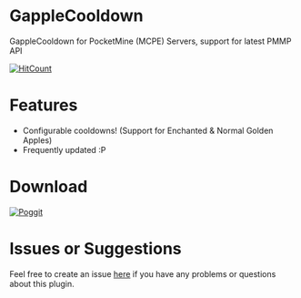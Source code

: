 # GappleCooldown
GappleCooldown for PocketMine (MCPE) Servers, support for latest PMMP API

[![HitCount](http://hits.dwyl.io/CaptainDuck/GappleCooldown.svg)](http://hits.dwyl.io/CaptainDuck/GappleCooldown)

# Features
- Configurable cooldowns! (Support for Enchanted & Normal Golden Apples)
- Frequently updated :P

# Download

[![Poggit](https://poggit.pmmp.io/ci.badge/CaptainDuck/GappleCooldown/GappleCooldown/master)](https://poggit.pmmp.io/ci/CaptainDuck/GappleCooldown)

# Issues or Suggestions

Feel free to create an issue [here](https://github.com/CaptainDuck/GappleCooldown/issues) if you have any problems or questions about this plugin.
